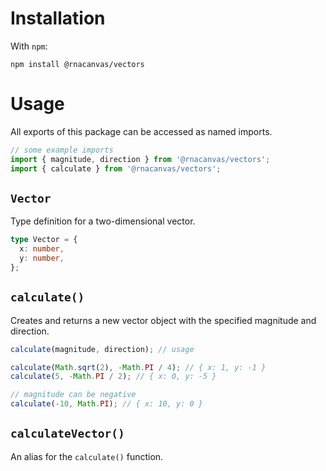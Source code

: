 # Installation

With `npm`:

```
npm install @rnacanvas/vectors
```

# Usage

All exports of this package can be accessed as named imports.

```javascript
// some example imports
import { magnitude, direction } from '@rnacanvas/vectors';
import { calculate } from '@rnacanvas/vectors';
```

## `Vector`

Type definition for a two-dimensional vector.

```typescript
type Vector = {
  x: number,
  y: number,
};
```

## `calculate()`

Creates and returns a new vector object
with the specified magnitude and direction.

```javascript
calculate(magnitude, direction); // usage

calculate(Math.sqrt(2), -Math.PI / 4); // { x: 1, y: -1 }
calculate(5, -Math.PI / 2); // { x: 0, y: -5 }

// magnitude can be negative
calculate(-10, Math.PI); // { x: 10, y: 0 }
```

## `calculateVector()`

An alias for the `calculate()` function.
